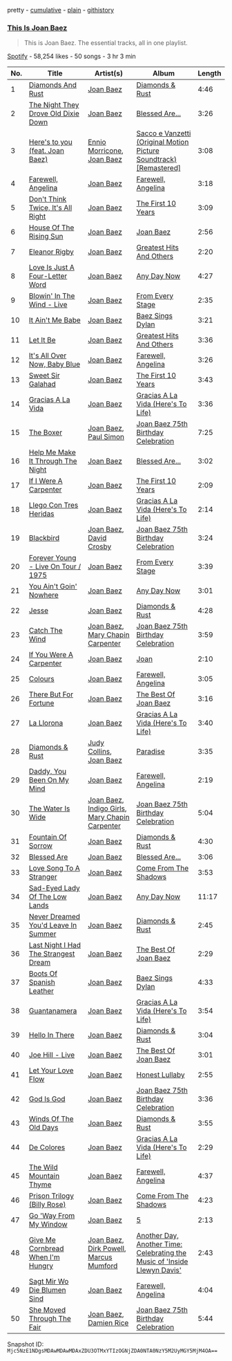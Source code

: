 pretty - [cumulative](/playlists/cumulative/37i9dQZF1DZ06evO0V2kc4.md) - [plain](/playlists/plain/37i9dQZF1DZ06evO0V2kc4) - [githistory](https://github.githistory.xyz/mackorone/spotify-playlist-archive/blob/main/playlists/plain/37i9dQZF1DZ06evO0V2kc4)

### [This Is Joan Baez](https://open.spotify.com/playlist/37i9dQZF1DZ06evO0V2kc4)

> This is Joan Baez\. The essential tracks, all in one playlist.

[Spotify](https://open.spotify.com/user/spotify) - 58,254 likes - 50 songs - 3 hr 3 min

| No. | Title | Artist(s) | Album | Length |
|---|---|---|---|---|
| 1 | [Diamonds And Rust](https://open.spotify.com/track/4O0sGJdqpHMaWz7KoVd7tb) | [Joan Baez](https://open.spotify.com/artist/1EevBGfUh3RSQSGpluxgBm) | [Diamonds & Rust](https://open.spotify.com/album/3O9LYeSXXEypjdptHMghUg) | 4:46 |
| 2 | [The Night They Drove Old Dixie Down](https://open.spotify.com/track/0uHYplBhwLYey7f9qAmnSM) | [Joan Baez](https://open.spotify.com/artist/1EevBGfUh3RSQSGpluxgBm) | [Blessed Are...](https://open.spotify.com/album/7q86S3pRwfE5sWVWa8x1ye) | 3:26 |
| 3 | [Here's to you \(feat\. Joan Baez\)](https://open.spotify.com/track/0o7aA8TNb6zHreGzcDsSU1) | [Ennio Morricone](https://open.spotify.com/artist/1nIUhcKHnK6iyumRyoV68C), [Joan Baez](https://open.spotify.com/artist/1EevBGfUh3RSQSGpluxgBm) | [Sacco e Vanzetti \(Original Motion Picture Soundtrack\) \[Remastered\]](https://open.spotify.com/album/5Kh97XNvwMEk6hl4ZrOtKK) | 3:08 |
| 4 | [Farewell, Angelina](https://open.spotify.com/track/1rI0sMuAEeAOPihDEwPa3y) | [Joan Baez](https://open.spotify.com/artist/1EevBGfUh3RSQSGpluxgBm) | [Farewell, Angelina](https://open.spotify.com/album/0KWZmGhxNlNMOQgi4LPWun) | 3:18 |
| 5 | [Don't Think Twice, It's All Right](https://open.spotify.com/track/3ORn0rgu27z7hlnNgvYWse) | [Joan Baez](https://open.spotify.com/artist/1EevBGfUh3RSQSGpluxgBm) | [The First 10 Years](https://open.spotify.com/album/4r2BckN3R24ifqfXKUUbMn) | 3:09 |
| 6 | [House Of The Rising Sun](https://open.spotify.com/track/3AuVZyDw1VhjjLfHZR4ba3) | [Joan Baez](https://open.spotify.com/artist/1EevBGfUh3RSQSGpluxgBm) | [Joan Baez](https://open.spotify.com/album/734AFYo34Q1zRpg9N8E2Ho) | 2:56 |
| 7 | [Eleanor Rigby](https://open.spotify.com/track/0EbFmS2uZycsxJfg6jvlrn) | [Joan Baez](https://open.spotify.com/artist/1EevBGfUh3RSQSGpluxgBm) | [Greatest Hits And Others](https://open.spotify.com/album/1ycddMO4m3ij8zGNIYVITj) | 2:20 |
| 8 | [Love Is Just A Four\-Letter Word](https://open.spotify.com/track/5NNSLOPIXs1rQE6hDNFS5e) | [Joan Baez](https://open.spotify.com/artist/1EevBGfUh3RSQSGpluxgBm) | [Any Day Now](https://open.spotify.com/album/4CRzOSYsOxwYVPIwMro4Fl) | 4:27 |
| 9 | [Blowin' In The Wind \- Live](https://open.spotify.com/track/3Fd225w3GoHV26eYzEpbiR) | [Joan Baez](https://open.spotify.com/artist/1EevBGfUh3RSQSGpluxgBm) | [From Every Stage](https://open.spotify.com/album/2e5Zu2l6AT2VXTyPtREEkd) | 2:35 |
| 10 | [It Ain't Me Babe](https://open.spotify.com/track/2beBdwV1Y5PtWxDk1GgAZ6) | [Joan Baez](https://open.spotify.com/artist/1EevBGfUh3RSQSGpluxgBm) | [Baez Sings Dylan](https://open.spotify.com/album/5WfJY3Ke6v1ybgSoAnEdIG) | 3:21 |
| 11 | [Let It Be](https://open.spotify.com/track/4nzuujPepvK9gaUyxulAPT) | [Joan Baez](https://open.spotify.com/artist/1EevBGfUh3RSQSGpluxgBm) | [Greatest Hits And Others](https://open.spotify.com/album/1ycddMO4m3ij8zGNIYVITj) | 3:36 |
| 12 | [It's All Over Now, Baby Blue](https://open.spotify.com/track/7kFN6oceID4DUi29EjIYmi) | [Joan Baez](https://open.spotify.com/artist/1EevBGfUh3RSQSGpluxgBm) | [Farewell, Angelina](https://open.spotify.com/album/0KWZmGhxNlNMOQgi4LPWun) | 3:26 |
| 13 | [Sweet Sir Galahad](https://open.spotify.com/track/0wVsSz391qR4eORwDy3Xvg) | [Joan Baez](https://open.spotify.com/artist/1EevBGfUh3RSQSGpluxgBm) | [The First 10 Years](https://open.spotify.com/album/4r2BckN3R24ifqfXKUUbMn) | 3:43 |
| 14 | [Gracias A La Vida](https://open.spotify.com/track/438DhujK6gJ3nlWj5QoNsx) | [Joan Baez](https://open.spotify.com/artist/1EevBGfUh3RSQSGpluxgBm) | [Gracias A La Vida \(Here's To Life\)](https://open.spotify.com/album/6h8pQTs3EOI20ITEA1xZy7) | 3:36 |
| 15 | [The Boxer](https://open.spotify.com/track/2wdvaWg7mqmLUDVYLOrKVJ) | [Joan Baez](https://open.spotify.com/artist/1EevBGfUh3RSQSGpluxgBm), [Paul Simon](https://open.spotify.com/artist/2CvCyf1gEVhI0mX6aFXmVI) | [Joan Baez 75th Birthday Celebration](https://open.spotify.com/album/5kvie06FINHgDDv7wfZ3hl) | 7:25 |
| 16 | [Help Me Make It Through The Night](https://open.spotify.com/track/7I2pfu7qdqdS0SuLefaFe1) | [Joan Baez](https://open.spotify.com/artist/1EevBGfUh3RSQSGpluxgBm) | [Blessed Are...](https://open.spotify.com/album/7q86S3pRwfE5sWVWa8x1ye) | 3:02 |
| 17 | [If I Were A Carpenter](https://open.spotify.com/track/1GdVGSqGRybjqeHhHhQcPa) | [Joan Baez](https://open.spotify.com/artist/1EevBGfUh3RSQSGpluxgBm) | [The First 10 Years](https://open.spotify.com/album/4r2BckN3R24ifqfXKUUbMn) | 2:09 |
| 18 | [Llego Con Tres Heridas](https://open.spotify.com/track/1QxEVZb7xDlAOmc0hPs2L7) | [Joan Baez](https://open.spotify.com/artist/1EevBGfUh3RSQSGpluxgBm) | [Gracias A La Vida \(Here's To Life\)](https://open.spotify.com/album/6h8pQTs3EOI20ITEA1xZy7) | 2:14 |
| 19 | [Blackbird](https://open.spotify.com/track/7KMwYTrekbo33VOKcXvx7y) | [Joan Baez](https://open.spotify.com/artist/1EevBGfUh3RSQSGpluxgBm), [David Crosby](https://open.spotify.com/artist/59zdhVoWxSoHMc74n098Re) | [Joan Baez 75th Birthday Celebration](https://open.spotify.com/album/5kvie06FINHgDDv7wfZ3hl) | 3:24 |
| 20 | [Forever Young \- Live On Tour / 1975](https://open.spotify.com/track/5y6ZSk8B59M17VLCeSjdOy) | [Joan Baez](https://open.spotify.com/artist/1EevBGfUh3RSQSGpluxgBm) | [From Every Stage](https://open.spotify.com/album/2e5Zu2l6AT2VXTyPtREEkd) | 3:39 |
| 21 | [You Ain't Goin' Nowhere](https://open.spotify.com/track/4ymMPQZeWVaDtpjPWC4gdX) | [Joan Baez](https://open.spotify.com/artist/1EevBGfUh3RSQSGpluxgBm) | [Any Day Now](https://open.spotify.com/album/4CRzOSYsOxwYVPIwMro4Fl) | 3:01 |
| 22 | [Jesse](https://open.spotify.com/track/4jZ6cogfz7DCQNGzJhojp4) | [Joan Baez](https://open.spotify.com/artist/1EevBGfUh3RSQSGpluxgBm) | [Diamonds & Rust](https://open.spotify.com/album/3O9LYeSXXEypjdptHMghUg) | 4:28 |
| 23 | [Catch The Wind](https://open.spotify.com/track/4tZICB8neer87JfvyEMl5d) | [Joan Baez](https://open.spotify.com/artist/1EevBGfUh3RSQSGpluxgBm), [Mary Chapin Carpenter](https://open.spotify.com/artist/0qAmeOULjwn04k6jMMeDyr) | [Joan Baez 75th Birthday Celebration](https://open.spotify.com/album/5kvie06FINHgDDv7wfZ3hl) | 3:59 |
| 24 | [If You Were A Carpenter](https://open.spotify.com/track/54r96rfihIM6TXasz0mYxL) | [Joan Baez](https://open.spotify.com/artist/1EevBGfUh3RSQSGpluxgBm) | [Joan](https://open.spotify.com/album/7MHKK9mfQGgNOF3BXOvcUD) | 2:10 |
| 25 | [Colours](https://open.spotify.com/track/5RbUDT4ZWJZTRVRcfAbV0J) | [Joan Baez](https://open.spotify.com/artist/1EevBGfUh3RSQSGpluxgBm) | [Farewell, Angelina](https://open.spotify.com/album/0KWZmGhxNlNMOQgi4LPWun) | 3:05 |
| 26 | [There But For Fortune](https://open.spotify.com/track/7qY7QChY4O2D3QhwgvNx8R) | [Joan Baez](https://open.spotify.com/artist/1EevBGfUh3RSQSGpluxgBm) | [The Best Of Joan Baez](https://open.spotify.com/album/5WIWeBvI15frohPWZog6RY) | 3:16 |
| 27 | [La Llorona](https://open.spotify.com/track/5EijyYI9dRYEaRH1deJXOp) | [Joan Baez](https://open.spotify.com/artist/1EevBGfUh3RSQSGpluxgBm) | [Gracias A La Vida \(Here's To Life\)](https://open.spotify.com/album/6h8pQTs3EOI20ITEA1xZy7) | 3:40 |
| 28 | [Diamonds & Rust](https://open.spotify.com/track/3mq4d0XatVGY7vOMIhUBEz) | [Judy Collins](https://open.spotify.com/artist/5yzE49FicYiSxN61oaxkNn), [Joan Baez](https://open.spotify.com/artist/1EevBGfUh3RSQSGpluxgBm) | [Paradise](https://open.spotify.com/album/2fm8pHor9hd3t6szmNZv1x) | 3:35 |
| 29 | [Daddy, You Been On My Mind](https://open.spotify.com/track/1M20O2xfTLnrLtURrbZsAM) | [Joan Baez](https://open.spotify.com/artist/1EevBGfUh3RSQSGpluxgBm) | [Farewell, Angelina](https://open.spotify.com/album/0KWZmGhxNlNMOQgi4LPWun) | 2:19 |
| 30 | [The Water Is Wide](https://open.spotify.com/track/1wn4WMOzOZo9PXAJdDlcGS) | [Joan Baez](https://open.spotify.com/artist/1EevBGfUh3RSQSGpluxgBm), [Indigo Girls](https://open.spotify.com/artist/4wM29TDTr3HI0qFY3KoSFG), [Mary Chapin Carpenter](https://open.spotify.com/artist/0qAmeOULjwn04k6jMMeDyr) | [Joan Baez 75th Birthday Celebration](https://open.spotify.com/album/5kvie06FINHgDDv7wfZ3hl) | 5:04 |
| 31 | [Fountain Of Sorrow](https://open.spotify.com/track/7Epjhq046YB3Sjjtz9nx0J) | [Joan Baez](https://open.spotify.com/artist/1EevBGfUh3RSQSGpluxgBm) | [Diamonds & Rust](https://open.spotify.com/album/3O9LYeSXXEypjdptHMghUg) | 4:30 |
| 32 | [Blessed Are](https://open.spotify.com/track/4fK3awsA0h8RcyULqw3XMS) | [Joan Baez](https://open.spotify.com/artist/1EevBGfUh3RSQSGpluxgBm) | [Blessed Are...](https://open.spotify.com/album/7q86S3pRwfE5sWVWa8x1ye) | 3:06 |
| 33 | [Love Song To A Stranger](https://open.spotify.com/track/29tEUK8T1WPH0jR5CHC3rf) | [Joan Baez](https://open.spotify.com/artist/1EevBGfUh3RSQSGpluxgBm) | [Come From The Shadows](https://open.spotify.com/album/4WFbML0LdLr3b0u6rxn8Hw) | 3:53 |
| 34 | [Sad\-Eyed Lady Of The Low Lands](https://open.spotify.com/track/6B9Y454zvW0ThTRzeIdhng) | [Joan Baez](https://open.spotify.com/artist/1EevBGfUh3RSQSGpluxgBm) | [Any Day Now](https://open.spotify.com/album/4CRzOSYsOxwYVPIwMro4Fl) | 11:17 |
| 35 | [Never Dreamed You'd Leave In Summer](https://open.spotify.com/track/5vxEs5O73vhgijogIFxRSN) | [Joan Baez](https://open.spotify.com/artist/1EevBGfUh3RSQSGpluxgBm) | [Diamonds & Rust](https://open.spotify.com/album/3O9LYeSXXEypjdptHMghUg) | 2:45 |
| 36 | [Last Night I Had The Strangest Dream](https://open.spotify.com/track/5aLno9zzsZyQI0bEIYOwk1) | [Joan Baez](https://open.spotify.com/artist/1EevBGfUh3RSQSGpluxgBm) | [The Best Of Joan Baez](https://open.spotify.com/album/5WIWeBvI15frohPWZog6RY) | 2:29 |
| 37 | [Boots Of Spanish Leather](https://open.spotify.com/track/25XW58aLYsUZeANkXhvO7P) | [Joan Baez](https://open.spotify.com/artist/1EevBGfUh3RSQSGpluxgBm) | [Baez Sings Dylan](https://open.spotify.com/album/5WfJY3Ke6v1ybgSoAnEdIG) | 4:33 |
| 38 | [Guantanamera](https://open.spotify.com/track/6cef8uDKAs49T2SCwwxQ1t) | [Joan Baez](https://open.spotify.com/artist/1EevBGfUh3RSQSGpluxgBm) | [Gracias A La Vida \(Here's To Life\)](https://open.spotify.com/album/6h8pQTs3EOI20ITEA1xZy7) | 3:54 |
| 39 | [Hello In There](https://open.spotify.com/track/5T0sb6FbmtLkOkAW08Wfqs) | [Joan Baez](https://open.spotify.com/artist/1EevBGfUh3RSQSGpluxgBm) | [Diamonds & Rust](https://open.spotify.com/album/3O9LYeSXXEypjdptHMghUg) | 3:04 |
| 40 | [Joe Hill \- Live](https://open.spotify.com/track/7i6UrbfRiRaR6L7eDdEARY) | [Joan Baez](https://open.spotify.com/artist/1EevBGfUh3RSQSGpluxgBm) | [The Best Of Joan Baez](https://open.spotify.com/album/5WIWeBvI15frohPWZog6RY) | 3:01 |
| 41 | [Let Your Love Flow](https://open.spotify.com/track/4JJl5T6nQlSiN7rbYPQIJ0) | [Joan Baez](https://open.spotify.com/artist/1EevBGfUh3RSQSGpluxgBm) | [Honest Lullaby](https://open.spotify.com/album/3o4lNwGYID49P7xTQoBcYd) | 2:55 |
| 42 | [God Is God](https://open.spotify.com/track/1l8Adf2L6CiKmLNH9JuTLz) | [Joan Baez](https://open.spotify.com/artist/1EevBGfUh3RSQSGpluxgBm) | [Joan Baez 75th Birthday Celebration](https://open.spotify.com/album/5kvie06FINHgDDv7wfZ3hl) | 3:36 |
| 43 | [Winds Of The Old Days](https://open.spotify.com/track/68bDt56iZFYpszQC8o4Z4v) | [Joan Baez](https://open.spotify.com/artist/1EevBGfUh3RSQSGpluxgBm) | [Diamonds & Rust](https://open.spotify.com/album/3O9LYeSXXEypjdptHMghUg) | 3:55 |
| 44 | [De Colores](https://open.spotify.com/track/78I82909V5pLKRmRfKiGAG) | [Joan Baez](https://open.spotify.com/artist/1EevBGfUh3RSQSGpluxgBm) | [Gracias A La Vida \(Here's To Life\)](https://open.spotify.com/album/6h8pQTs3EOI20ITEA1xZy7) | 2:29 |
| 45 | [The Wild Mountain Thyme](https://open.spotify.com/track/6t5Z3MLqcNu471STaCpGPj) | [Joan Baez](https://open.spotify.com/artist/1EevBGfUh3RSQSGpluxgBm) | [Farewell, Angelina](https://open.spotify.com/album/0KWZmGhxNlNMOQgi4LPWun) | 4:37 |
| 46 | [Prison Trilogy \(Billy Rose\)](https://open.spotify.com/track/09dGiyUBUGQBV0I6uH0sDY) | [Joan Baez](https://open.spotify.com/artist/1EevBGfUh3RSQSGpluxgBm) | [Come From The Shadows](https://open.spotify.com/album/4WFbML0LdLr3b0u6rxn8Hw) | 4:23 |
| 47 | [Go 'Way From My Window](https://open.spotify.com/track/2RSre4aOaeIK1Uf48olKfP) | [Joan Baez](https://open.spotify.com/artist/1EevBGfUh3RSQSGpluxgBm) | [5](https://open.spotify.com/album/7vELrwL2rJjzn5SzaxnYQN) | 2:13 |
| 48 | [Give Me Cornbread When I'm Hungry](https://open.spotify.com/track/1Tx3MFbSzWddHQzgnOEr3W) | [Joan Baez](https://open.spotify.com/artist/1EevBGfUh3RSQSGpluxgBm), [Dirk Powell](https://open.spotify.com/artist/0WLXcCZ84s9zsmIOoJeEwG), [Marcus Mumford](https://open.spotify.com/artist/3bYcjbVAN3rAuU3TMzw2mB) | [Another Day, Another Time: Celebrating the Music of 'Inside Llewyn Davis'](https://open.spotify.com/album/6t4h3psMfV6uQ49CmZklhn) | 2:43 |
| 49 | [Sagt Mir Wo Die Blumen Sind](https://open.spotify.com/track/7azEbwOXh4ylBBLjYnEwRZ) | [Joan Baez](https://open.spotify.com/artist/1EevBGfUh3RSQSGpluxgBm) | [Farewell, Angelina](https://open.spotify.com/album/0KWZmGhxNlNMOQgi4LPWun) | 4:04 |
| 50 | [She Moved Through The Fair](https://open.spotify.com/track/3lroklVIelJiObRBewQXz7) | [Joan Baez](https://open.spotify.com/artist/1EevBGfUh3RSQSGpluxgBm), [Damien Rice](https://open.spotify.com/artist/14r9dR01KeBLFfylVSKCZQ) | [Joan Baez 75th Birthday Celebration](https://open.spotify.com/album/5kvie06FINHgDDv7wfZ3hl) | 5:44 |

Snapshot ID: `Mjc5NzE1NDgsMDAwMDAwMDAxZDU3OTMxYTIzOGNjZDA0NTA0NzY5M2UyMGY5MjM4OA==`
